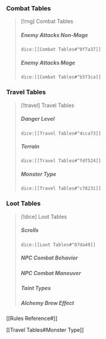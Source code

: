 ### Combat Tables
> [!rng] Combat Tables
> ##### Enemy Attacks Non-Mage
>`dice:[[Combat Tables#^0f7a37]]`
>
> ##### Enemy Attacks Mage
>`dice:[[Combat Tables#^b573ca]]`
>  
>
>
>
>
>

### Travel Tables
> [!travel] Travel Tables
>#####  Danger Level
>`dice:[[Travel Tables#^4cca73]]`
>
> ##### Terrain
>`dice:[[Travel Tables#^fdf524]]`
>
>#####  Monster Type
>`dice:[[Travel Tables#^c78231]]`
>
>  
>
>
>
>
>

### Loot Tables
> [!dice] Loot Tables
> ##### Scrolls
>`dice:[[Loot Tables#^07da49]]`
>
>#####  NPC Combat Behavior
>
>
>#####  NPC Combat Maneuver
>
>
>##### Taint Types
>
>
>##### Alchemy Brew Effect

[[Rules Reference#]]

[[Travel Tables#Monster Type]]
